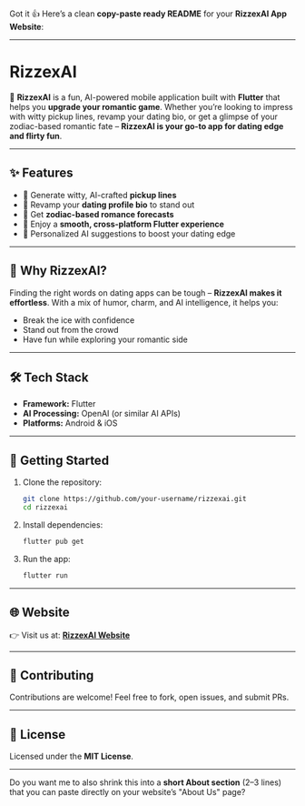 Got it 👍 Here’s a clean **copy-paste ready README** for your **RizzexAI App Website**:

---

# RizzexAI

🚀 **RizzexAI** is a fun, AI-powered mobile application built with **Flutter** that helps you **upgrade your romantic game**. Whether you’re looking to impress with witty pickup lines, revamp your dating bio, or get a glimpse of your zodiac-based romantic fate – **RizzexAI is your go-to app for dating edge and flirty fun**.

---

## ✨ Features

* 💬 Generate witty, AI-crafted **pickup lines**
* 📝 Revamp your **dating profile bio** to stand out
* 🔮 Get **zodiac-based romance forecasts**
* 🎨 Enjoy a **smooth, cross-platform Flutter experience**
* 🔑 Personalized AI suggestions to boost your dating edge

---

## 📱 Why RizzexAI?

Finding the right words on dating apps can be tough – **RizzexAI makes it effortless**. With a mix of humor, charm, and AI intelligence, it helps you:

* Break the ice with confidence
* Stand out from the crowd
* Have fun while exploring your romantic side

---

## 🛠️ Tech Stack

* **Framework:** Flutter
* **AI Processing:** OpenAI (or similar AI APIs)
* **Platforms:** Android & iOS

---

## 🚀 Getting Started

1. Clone the repository:

   ```bash
   git clone https://github.com/your-username/rizzexai.git
   cd rizzexai
   ```
2. Install dependencies:

   ```bash
   flutter pub get
   ```
3. Run the app:

   ```bash
   flutter run
   ```

---

## 🌐 Website

👉 Visit us at: **[RizzexAI Website](https://your-website-link.com)**

---

## 🤝 Contributing

Contributions are welcome! Feel free to fork, open issues, and submit PRs.

---

## 📄 License

Licensed under the **MIT License**.

---

Do you want me to also shrink this into a **short About section** (2–3 lines) that you can paste directly on your website’s "About Us" page?

